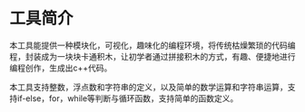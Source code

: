 # 工具简介

本工具能提供一种模块化，可视化，趣味化的编程环境，将传统枯燥繁琐的代码编程，封装成为一块块卡通积木，让初学者通过拼接积木的方式，有趣、便捷地进行编程创作，生成出c++代码。

本工具支持整数，浮点数和字符串的定义，以及简单的数学运算和字符串运算，支持if-else，for，while等判断与循环函数，支持简单的函数定义。